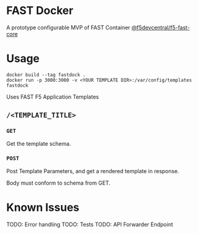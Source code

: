 # FAST Docker

A prototype configurable MVP of FAST Container [@f5devcentral/f5-fast-core](https://www.npmjs.com/package/@f5devcentral/f5-fast-core)

# Usage

```
docker build --tag fastdock .
docker run -p 3000:3000 -v <YOUR TEMPLATE DIR>:/var/config/templates fastdock
```

Uses FAST F5 Application Templates

## `/<TEMPLATE_TITLE>`

### `GET`

Get the template schema.

### `POST`

Post Template Parameters, and get a rendered template in response.

Body must conform to schema from GET.

# Known Issues

TODO: Error handling
TODO: Tests
TODO: API Forwarder Endpoint
